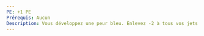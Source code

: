 ```yaml
---
PE: +1 PE
Prérequis: Aucun
Description: Vous développez une peur bleu. Enlevez -2 à tous vos jets quand vous êtes face à cette phobie.
---
```


